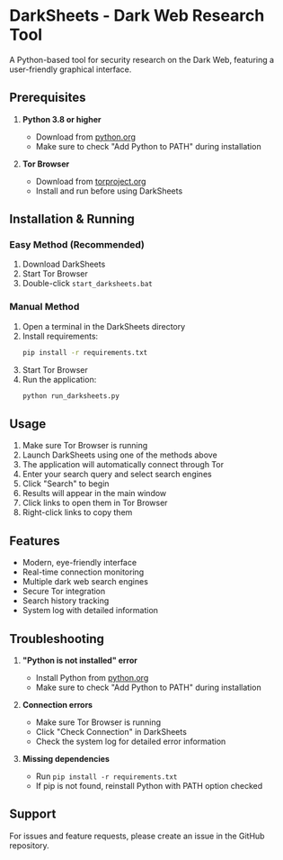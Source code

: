 # DarkSheets - Dark Web Research Tool

A Python-based tool for security research on the Dark Web, featuring a user-friendly graphical interface.

## Prerequisites

1. **Python 3.8 or higher**
   - Download from [python.org](https://www.python.org/downloads/)
   - Make sure to check "Add Python to PATH" during installation

2. **Tor Browser**
   - Download from [torproject.org](https://www.torproject.org/download/)
   - Install and run before using DarkSheets

## Installation & Running

### Easy Method (Recommended)
1. Download DarkSheets
2. Start Tor Browser
3. Double-click `start_darksheets.bat`

### Manual Method
1. Open a terminal in the DarkSheets directory
2. Install requirements:
   ```bash
   pip install -r requirements.txt
   ```
3. Start Tor Browser
4. Run the application:
   ```bash
   python run_darksheets.py
   ```

## Usage

1. Make sure Tor Browser is running
2. Launch DarkSheets using one of the methods above
3. The application will automatically connect through Tor
4. Enter your search query and select search engines
5. Click "Search" to begin
6. Results will appear in the main window
7. Click links to open them in Tor Browser
8. Right-click links to copy them

## Features

- Modern, eye-friendly interface
- Real-time connection monitoring
- Multiple dark web search engines
- Secure Tor integration
- Search history tracking
- System log with detailed information

## Troubleshooting

1. **"Python is not installed" error**
   - Install Python from [python.org](https://www.python.org/downloads/)
   - Make sure to check "Add Python to PATH" during installation

2. **Connection errors**
   - Make sure Tor Browser is running
   - Click "Check Connection" in DarkSheets
   - Check the system log for detailed error information

3. **Missing dependencies**
   - Run `pip install -r requirements.txt`
   - If pip is not found, reinstall Python with PATH option checked

## Support

For issues and feature requests, please create an issue in the GitHub repository.
